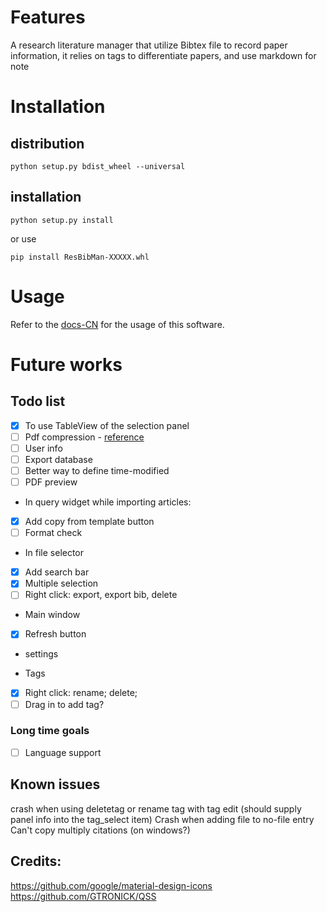 # Features
A research literature manager that utilize Bibtex file to record paper information, 
it relies on tags to differentiate papers, and use markdown for note

# Installation 
## distribution
`python setup.py bdist_wheel --universal`
## installation
```
python setup.py install
```
or use 
```
pip install ResBibMan-XXXXX.whl
```

# Usage
Refer to the [docs-CN](./resbibman/docs/使用说明.md) for the usage of this software.

# Future works
## Todo list
 - [x] To use TableView of the selection panel
 - [ ] Pdf compression - [reference](https://blog.csdn.net/xinRCNN/article/details/113273463)
 - [ ] User info
 - [ ] Export database
 - [ ] Better way to define time-modified
 - [ ] PDF preview

* In query widget while importing articles:  
 - [x] Add copy from template button   
 - [ ] Format check

* In file selector
 - [x] Add search bar
 - [x] Multiple selection 
 - [ ] Right click: export, export bib, delete

* Main window
 - [x] Refresh button

* settings

* Tags  
 - [x] Right click: rename; delete; 
 - [ ] Drag in to add tag?

### Long time goals
 - [ ] Language support

## Known issues
crash when using deletetag or rename tag with tag edit (should supply panel info into the tag_select item)
Crash when adding file to no-file entry  
Can't copy multiply citations (on windows?)

## Credits:
https://github.com/google/material-design-icons   
https://github.com/GTRONICK/QSS
